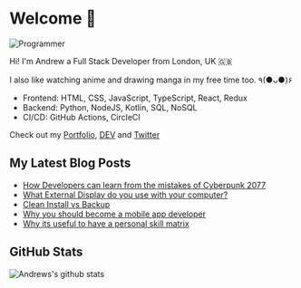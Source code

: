 # Welcome 👋

![Programmer](https://res.cloudinary.com/d74fh3kw/image/upload/v1594399766/github_x15mfs.jpg 'Programmer')

Hi! I'm Andrew a Full Stack Developer from London, UK 🇬🇧

I also like watching anime and drawing manga in my free time too. ٩(●ᴗ●)۶

- Frontend: HTML, CSS, JavaScript, TypeScript, React, Redux
- Backend: Python, NodeJS, Kotlin, SQL, NoSQL
- CI/CD: GitHub Actions, CircleCI

Check out my [Portfolio](https://andrewbaisden.com/ "Andrew Baisden's Portfolio"), [DEV](https://dev.to/andrewbaisden "Andrew Baisden's DEV") and [Twitter](https://twitter.com/andrewbaisden "Andrew Baisden's Twitter")

## My Latest Blog Posts

<!-- BLOG-POST-LIST:START -->
- [How Developers can learn from the mistakes of Cyberpunk 2077](https://dev.to/andrewbaisden/how-developers-can-learn-from-the-mistakes-of-cyberpunk-2077-1pi4)
- [What External Display do you use with your computer?](https://dev.to/andrewbaisden/what-external-display-do-you-use-with-your-computer-ci2)
- [Clean Install vs Backup](https://dev.to/andrewbaisden/clean-install-vs-backup-1gg4)
- [Why you should become a mobile app developer](https://dev.to/andrewbaisden/why-you-should-become-a-mobile-app-developer-24kg)
- [Why its useful to have a personal skill matrix](https://dev.to/andrewbaisden/why-its-useful-to-have-a-personal-skill-matrix-140k)
<!-- BLOG-POST-LIST:END -->

## GitHub Stats

![Andrews's github stats](https://github-readme-stats.vercel.app/api?username=andrewbaisden&show_icons=true&theme=tokyonight)

